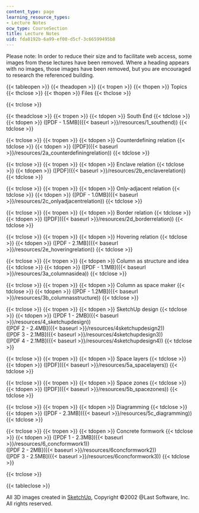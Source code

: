 ```yaml
---
content_type: page
learning_resource_types:
- Lecture Notes
ocw_type: CourseSection
title: Lecture Notes
uid: fda8192b-6a99-ef00-d5cf-3c66599495b8
---
```


Please note: In order to reduce their size and to facilitate web access, some images from these lectures have been removed. Where a heading appears with no images, those images have been removed, but you are encouraged to research the referenced building.

{{< tableopen >}}
{{< theadopen >}}
{{< tropen >}}
{{< thopen >}}
Topics
{{< thclose >}}
{{< thopen >}}
Files
{{< thclose >}}

{{< trclose >}}

{{< theadclose >}}
{{< tropen >}}
{{< tdopen >}}
South End
{{< tdclose >}}
{{< tdopen >}}
([PDF - 1.5MB]({{< baseurl >}}/resources/1_southend))
{{< tdclose >}}

{{< trclose >}}
{{< tropen >}}
{{< tdopen >}}
Counterdefining relation
{{< tdclose >}}
{{< tdopen >}}
([PDF]({{< baseurl >}}/resources/2a_counterdefiningrelation))
{{< tdclose >}}

{{< trclose >}}
{{< tropen >}}
{{< tdopen >}}
Enclave relation
{{< tdclose >}}
{{< tdopen >}}
([PDF]({{< baseurl >}}/resources/2b_enclaverelation))
{{< tdclose >}}

{{< trclose >}}
{{< tropen >}}
{{< tdopen >}}
Only-adjacent relation
{{< tdclose >}}
{{< tdopen >}}
([PDF - 1.0MB]({{< baseurl >}}/resources/2c_onlyadjacentrelation))
{{< tdclose >}}

{{< trclose >}}
{{< tropen >}}
{{< tdopen >}}
Border relation
{{< tdclose >}}
{{< tdopen >}}
([PDF]({{< baseurl >}}/resources/2d_borderrelation))
{{< tdclose >}}

{{< trclose >}}
{{< tropen >}}
{{< tdopen >}}
Hovering relation
{{< tdclose >}}
{{< tdopen >}}
([PDF - 2.1MB]({{< baseurl >}}/resources/2e_hoveringrelation))
{{< tdclose >}}

{{< trclose >}}
{{< tropen >}}
{{< tdopen >}}
Column as structure and idea
{{< tdclose >}}
{{< tdopen >}}
([PDF - 1.1MB]({{< baseurl >}}/resources/3a_columnasidea))
{{< tdclose >}}

{{< trclose >}}
{{< tropen >}}
{{< tdopen >}}
Column as space maker
{{< tdclose >}}
{{< tdopen >}}
([PDF - 1.2MB]({{< baseurl >}}/resources/3b_columnasstructure))
{{< tdclose >}}

{{< trclose >}}
{{< tropen >}}
{{< tdopen >}}
SketchUp design
{{< tdclose >}}
{{< tdopen >}}
([PDF 1 - 2MB]({{< baseurl >}}/resources/4_sketchupdesign))  
([PDF 2 - 2.4MB]({{< baseurl >}}/resources/4sketchupdesign2))  
([PDF 3 - 2.1MB]({{< baseurl >}}/resources/4sketchupdesign3))  
([PDF 4 - 2.1MB]({{< baseurl >}}/resources/4sketchupdesign4))
{{< tdclose >}}

{{< trclose >}}
{{< tropen >}}
{{< tdopen >}}
Space layers
{{< tdclose >}}
{{< tdopen >}}
([PDF]({{< baseurl >}}/resources/5a_spacelayers))
{{< tdclose >}}

{{< trclose >}}
{{< tropen >}}
{{< tdopen >}}
Space zones
{{< tdclose >}}
{{< tdopen >}}
([PDF]({{< baseurl >}}/resources/5b_spacezones))
{{< tdclose >}}

{{< trclose >}}
{{< tropen >}}
{{< tdopen >}}
Diagramming
{{< tdclose >}}
{{< tdopen >}}
([PDF - 2.3MB]({{< baseurl >}}/resources/5c_diagramming))
{{< tdclose >}}

{{< trclose >}}
{{< tropen >}}
{{< tdopen >}}
Concrete formwork
{{< tdclose >}}
{{< tdopen >}}
([PDF 1 - 2.3MB]({{< baseurl >}}/resources/6_concformwork1))  
([PDF 2 - 2MB]({{< baseurl >}}/resources/6concformwork2))  
([PDF 3 - 2.5MB]({{< baseurl >}}/resources/6concformwork3))
{{< tdclose >}}

{{< trclose >}}

{{< tableclose >}}

All 3D images created in [SketchUp](http://www.sketchup.com/), Copyright ©2002 @Last Software, Inc. All rights reserved.